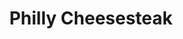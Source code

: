 ---
pid: LLG52
title: Philly Cheesesteak
location_transcription: Dalessandro's
zipcode: '19119'
outside_phl: 
neighborhood: Mount Airy
age: '14'
age_range: 13-19
instagram: 
image_file_name: LLG_52.jpg
proposal_transcription: 
topic: Food,Neighborhoods
topic_summary: 0, 0
type: Sculpture Statue
keywords_other: cheesesteak, cheese steak, Dalessandro's, the process, trust the process
credit: "@theprocessnews Ben"
image_labels: 
twitter: 
facebook: 
permalink: "/monuments/llg52/"
layout: item-page
---